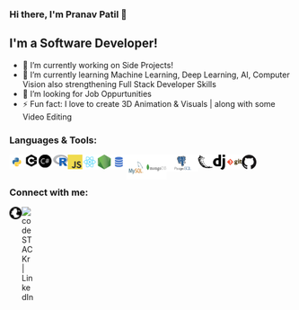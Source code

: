 ### Hi there, I'm Pranav Patil 👋

## I'm a Software Developer!
- 🔭 I’m currently working on Side Projects!
- 🌱 I’m currently learning Machine Learning, Deep Learning, AI, Computer Vision also strengthening Full Stack Developer Skills 
- 👯 I’m looking for Job Oppurtunities
- ⚡ Fun fact: I love to create 3D Animation & Visuals | along with some Video Editing


### Languages & Tools:
[<img align="left" alt="Python" width="26px" src="https://github.com/PranavPatil7/miscellaneous/blob/master/python.png" />][channel]
[<img align="left" alt="csharp" width="26px" src="https://github.com/PranavPatil7/miscellaneous/blob/master/csharp.PNG" />][channel]
[<img align="left" alt="cplusplus" width="26px" src="https://github.com/PranavPatil7/miscellaneous/blob/master/cplusplus.PNG" />][channel]
[<img align="left" alt="R" width="26px" src="https://github.com/PranavPatil7/miscellaneous/blob/master/R.png" />][channel]
[<img align="left" alt="JavaScript" width="26px" src="https://raw.githubusercontent.com/github/explore/80688e429a7d4ef2fca1e82350fe8e3517d3494d/topics/javascript/javascript.png" />][channel]
[<img align="left" alt="React" width="26px" src="https://raw.githubusercontent.com/github/explore/80688e429a7d4ef2fca1e82350fe8e3517d3494d/topics/react/react.png" />][channel]
[<img align="left" alt="Node.js" width="26px" src="https://raw.githubusercontent.com/github/explore/80688e429a7d4ef2fca1e82350fe8e3517d3494d/topics/nodejs/nodejs.png" />][channel]
[<img align="left" alt="SQL" width="26px" src="https://raw.githubusercontent.com/github/explore/80688e429a7d4ef2fca1e82350fe8e3517d3494d/topics/sql/sql.png" />][channel]
[<img align="left"  alt="MySQL" height="45px" width="36px" src="https://raw.githubusercontent.com/github/explore/80688e429a7d4ef2fca1e82350fe8e3517d3494d/topics/mysql/mysql.png" />][channel]
[<img align="left" alt="MongoDB" height="45px" width="36px" src="https://raw.githubusercontent.com/github/explore/80688e429a7d4ef2fca1e82350fe8e3517d3494d/topics/mongodb/mongodb.png" />][channel]
[<img align="left" alt="R" height="30px" width="56px" src="https://github.com/PranavPatil7/miscellaneous/blob/master/postgre.png" />][channel]
[<img align="left" alt="R" width="26px" src="https://github.com/PranavPatil7/miscellaneous/blob/master/flask.PNG" />][channel]
[<img align="left" alt="R" width="26px" src="https://github.com/PranavPatil7/miscellaneous/blob/master/dj.PNG" />][channel]
[<img align="left" alt="Git" width="26px" src="https://raw.githubusercontent.com/github/explore/80688e429a7d4ef2fca1e82350fe8e3517d3494d/topics/git/git.png" />][channel]
[<img align="left" alt="GitHub" width="26px" src="https://raw.githubusercontent.com/github/explore/78df643247d429f6cc873026c0622819ad797942/topics/github/github.png" />][channel]

<br />
<br />

### Connect with me:

[<img align="left" alt="https://medium.com/%40pranavpatil07" width="22px" src="https://raw.githubusercontent.com/iconic/open-iconic/master/svg/globe.svg" />][website]
[<img align="left" alt="codeSTACKr | LinkedIn" width="22px" src="https://cdn.jsdelivr.net/npm/simple-icons@v3/icons/linkedin.svg" />][linkedin]

<br />


[website]: https://medium.com/%40pranavpatil07
[linkedin]: https://www.linkedin.com/in/pranavpatil07

[channel]: https://www.youtube.com/playlist?list=PLkwxH9e_vrAK4TdffpxKY3QGyHCpxFcQ0
